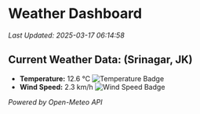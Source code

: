 
# Weather Dashboard

_Last Updated: 2025-03-17 06:14:58_

## Current Weather Data: (Srinagar, JK)
- **Temperature:** 12.6 °C ![Temperature Badge](https://img.shields.io/badge/Temperature-Low%20Temp-blue)
- **Wind Speed:** 2.3 km/h ![Wind Speed Badge](https://img.shields.io/badge/Wind%20Speed-Light%20Wind-blue)

*Powered by Open-Meteo API*
